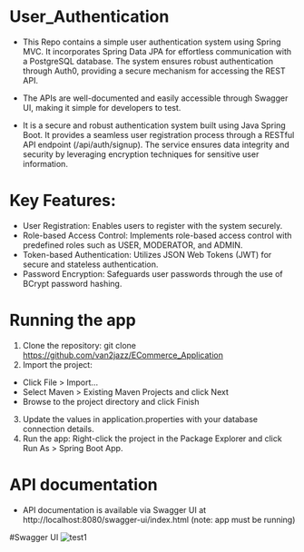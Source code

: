 # User_Authentication
+ This Repo contains a simple user authentication system using Spring MVC. It incorporates Spring Data JPA for effortless communication with a PostgreSQL database. The system ensures robust authentication through Auth0, providing a secure mechanism for accessing the REST API.

+ The APIs are well-documented and easily accessible through Swagger UI, making it simple for developers to test.

+ It is a secure and robust authentication system built using Java Spring Boot. It provides a seamless user registration process through a RESTful API endpoint (/api/auth/signup). The service ensures data integrity and security by leveraging encryption techniques for sensitive user information.

# Key Features:
+ User Registration: Enables users to register with the system securely.
+   Role-based Access Control: Implements role-based access control with predefined roles such as USER, MODERATOR, and ADMIN.
+   Token-based Authentication: Utilizes JSON Web Tokens (JWT) for secure and stateless authentication.
+  Password Encryption: Safeguards user passwords through the use of BCrypt password hashing.

#  Running the app
1. Clone the repository: git clone https://github.com/van2jazz/ECommerce_Application 
2. Import the project:

+ Click File > Import...
+ Select Maven > Existing Maven Projects and click Next
+ Browse to the project directory and click Finish

3. Update the values in application.properties with your database connection details.
4. Run the app: Right-click the project in the Package Explorer and click Run As > Spring Boot App.

# API documentation
+ API documentation is available via Swagger UI at http://localhost:8080/swagger-ui/index.html (note: app must be running)

#Swagger UI
![test1](https://github.com/van2jazz/User_Authentication/assets/53022905/a0d69338-d5d3-4e86-ae9d-c8ec78415618)
